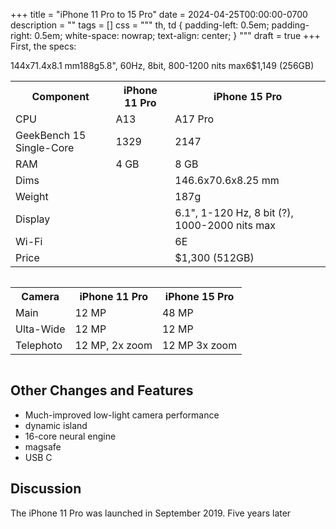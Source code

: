 +++
title = "iPhone 11 Pro to 15 Pro"
date = 2024-04-25T00:00:00-0700
description = ""
tags = []
css = """
th, td {
  padding-left: 0.5em;
  padding-right: 0.5em;
  white-space: nowrap;
  text-align: center;
}
"""
draft = true
+++
First, the specs:
<div style="overflow-x: scroll;">
<table>
<tr><th>Component</th><th>iPhone 11 Pro</th><th>iPhone 15 Pro</th></tr>
<tr><td>CPU</td><td>A13</td><td>A17 Pro</td></tr>
<tr><td>GeekBench 15 Single-Core</td><td>1329</td><td>2147</td></tr>
<tr><td>RAM</td><td>4 GB</td><td>8 GB</td></tr>
<tr><td>Dims</td>144x71.4x8.1 mm<td></td><td>146.6x70.6x8.25 mm</td></tr>
<tr><td>Weight</td>188g<td></td><td>187g</td></tr>
<tr><td>Display</td>5.8", 60Hz, 8bit, 800-1200 nits max<td></td><td>6.1", 1-120 Hz, 8 bit (?), 1000-2000 nits max</td></tr>
<tr><td>Wi-Fi</td>6<td></td><td>6E</td></tr>
<tr><td>Price</td>$1,149 (256GB)<td></td><td>$1,300 (512GB)</td></tr>
</table>
</div>

<div style="overflow-x: scroll;">
<table>
<tr><th>Camera</th><th>iPhone 11 Pro</th><th>iPhone 15 Pro</th></tr>
<tr><td>Main     </td><td>12 MP</td><td>48 MP</td></tr>
<tr><td>Ulta-Wide</td><td>12 MP</td><td>12 MP</td></tr>
<tr><td>Telephoto</td><td>12 MP, 2x zoom</td><td>12 MP 3x zoom</td></tr>
</table>
</div>

## Other Changes and Features

* Much-improved low-light camera performance
* dynamic island
* 16-core neural engine
* magsafe
* USB C

## Discussion

The iPhone 11 Pro was launched in September 2019.
Five years later
